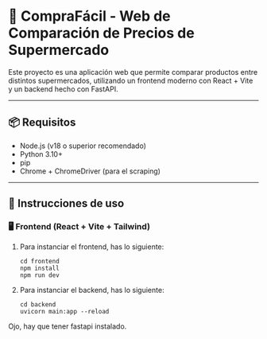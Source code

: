 # 🛒 CompraFácil - Web de Comparación de Precios de Supermercado

Este proyecto es una aplicación web que permite comparar productos entre distintos supermercados, utilizando un frontend moderno con React + Vite y un backend hecho con FastAPI.

---

## 📦 Requisitos

- Node.js (v18 o superior recomendado)
- Python 3.10+
- pip
- Chrome + ChromeDriver (para el scraping)

---

## 🚀 Instrucciones de uso

### 🖥️ Frontend (React + Vite + Tailwind)

1. Para instanciar el frontend, has lo siguiente:

   ```
   cd frontend
   npm install
   npm run dev
   ```
2. Para instanciar el backend, has lo siguiente:
     ```
     cd backend
     uvicorn main:app --reload
     ```
Ojo, hay que tener fastapi instalado.